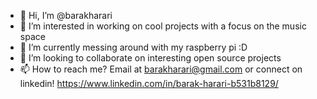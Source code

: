 - 👋 Hi, I’m @barakharari
- 👀 I’m interested in working on cool projects with a focus on the music space
- 🌱 I’m currently messing around with my raspberry pi :D
- 💞️ I’m looking to collaborate on interesting open source projects
- 📫 How to reach me? Email at barakharari@gmail.com or connect on linkedin! https://www.linkedin.com/in/barak-harari-b531b8129/

<!---
barakharari/barakharari is a ✨ special ✨ repository because its `README.md` (this file) appears on your GitHub profile.
You can click the Preview link to take a look at your changes.
--->
